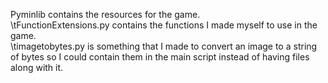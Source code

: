 Pyminlib contains the resources for the game.<br>\tFunctionExtensions.py contains the functions I made myself to use in the game.<br>\timagetobytes.py is something that I made to convert an image to a string of bytes so I could contain them in the main script instead of having files along with it.
